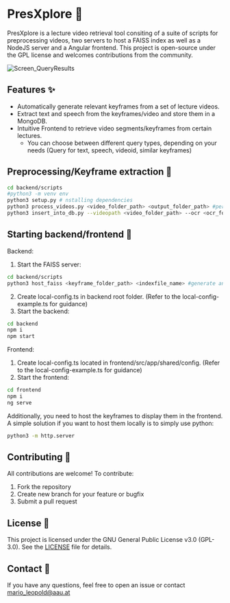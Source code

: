 # PresXplore 🔎

PresXplore is a lecture video retrieval tool consiting of a suite of scripts for preprocessing videos, two servers to host a FAISS index as well as a NodeJS server and a Angular frontend. 
This project is open-source under the GPL license and welcomes contributions from the community.

![Screen_QueryResults](https://github.com/user-attachments/assets/108c83da-5250-4226-9270-0e525cebd0a4)

## Features ✨
- Automatically generate relevant keyframes from a set of lecture videos.
- Extract text and speech from the keyframes/video and store them in a MongoDB.
- Intuitive Frontend to retrieve video segments/keyframes from certain lectures.
  - You can choose between different query types, depending on your needs (Query for text, speech, videoid, similar keyframes)

## Preprocessing/Keyframe extraction 🎥

```bash
cd backend/scripts
#python3 -m venv env
python3 setup.py # nstalling dependencies
python3 process_videos.py <video_folder_path> <output_folder_path> #perform OCR and ASR recognition, as well as shot-detection
python3 insert_into_db.py --videopath <video_folder_path> --ocr <ocr_folder_path (created by process_videos.py)> --speech <speech_folder_path (created by process_videos.py)> #Insert the generated csv's into a MongoDB (has to be started beforehand)
```

## Starting backend/frontend 🚀
Backend:
1. Start the FAISS server:
```bash
cd backend/scripts
python3 host_faiss <keyframe_folder_path> <indexfile_name> #generate and host the FAISS index
``` 
2. Create local-config.ts in backend root folder. (Refer to the local-config-example.ts for guidance)
3. Start the backend:
```bash
cd backend
npm i
npm start
```

Frontend:
1. Create local-config.ts located in frontend/src/app/shared/config. (Refer to the local-config-example.ts for guidance)
2. Start the frontend:
```bash
cd frontend
npm i
ng serve
```

Additionally, you need to host the keyframes to display them in the frontend. A simple solution if you want to host them locally is to simply use python:
```bash
python3 -m http.server
```
 
## Contributing 🤝
All contributions are welcome! To contribute:

1. Fork the repository
2. Create new branch for your feature or bugfix
3. Submit a pull request

## License 📜
This project is licensed under the GNU General Public License v3.0 (GPL-3.0). See the [LICENSE](https://github.com/marleo/ESOPXplore/blob/main/LICENSE) file for details.

## Contact 📧
If you have any questions, feel free to open an issue or contact mario_leopold@aau.at
